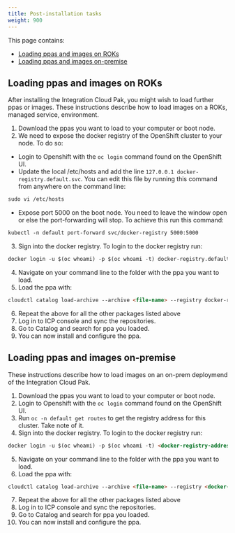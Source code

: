 ```yaml
---
title: Post-installation tasks
weight: 900
---
```


This page contains:

- [Loading ppas and images on ROKs](#loading-ppas-and-images-on-roks)
- [Loading ppas and images on-premise](#loading-ppas-and-images-on-premise)

## Loading ppas and images on ROKs

After installing the Integration Cloud Pak, you might wish to load further ppas or images. These instructions describe how to load images on a ROKs, managed service, environment.

1. Download the ppas you want to load to your computer or boot node.
2. We need to expose the docker registry of the OpenShift cluster to your node. To do so:
  - Login to Openshift with the `oc login` command found on the OpenShift UI.
  - Update the local /etc/hosts and add the line `127.0.0.1 docker-registry.default.svc`. You can edit this file by running this command from anywhere on the command line:
  ``` md
  sudo vi /etc/hosts
  ```
  - Expose port 5000 on the boot node. You need to leave the window open or else the port-forwarding will stop. To achieve this run this command:
  ``` md
  kubectl -n default port-forward svc/docker-registry 5000:5000
  ```
3. Sign into the docker registry. To login to the docker registry run:
  ``` md
  docker login -u $(oc whoami) -p $(oc whoami -t) docker-registry.default.svc:5000
  ```
4. Navigate on your command line to the folder with the ppa you want to load.
5. Load the ppa with:
  ``` md
  cloudctl catalog load-archive --archive <file-name> --registry docker-registry.default.svc:5000/<target-namespace>
  ```
6. Repeat the above for all the other packages listed above
7. Log in to ICP console and sync the repositories.
8. Go to Catalog and search for ppa you loaded.
9. You can now install and configure the ppa.

## Loading ppas and images on-premise

These instructions describe how to load images on an on-prem deploymend of the Integration Cloud Pak.

1. Download the ppas you want to load to your computer or boot node.
2. Login to Openshift with the `oc login` command found on the OpenShift UI.
3. Run `oc -n default get routes` to get the registry address for this cluster. Take note of it.
4. Sign into the docker registry. To login to the docker registry run:
  ``` md
  docker login -u $(oc whoami) -p $(oc whoami -t) <docker-registry-address>
  ```
5. Navigate on your command line to the folder with the ppa you want to load.
6. Load the ppa with:
  ``` md
  cloudctl catalog load-archive --archive <file-name> --registry <docker-registry-address>/<target-namespace>
  ```
7. Repeat the above for all the other packages listed above
8. Log in to ICP console and sync the repositories.
9. Go to Catalog and search for ppa you loaded.
10. You can now install and configure the ppa.